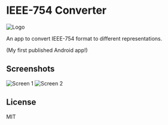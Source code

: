 IEEE-754 Converter
==================

![Logo](https://raw.githubusercontent.com/simplyianm/IEEE754Converter/master/assets/logo.png)

An app to convert IEEE-754 format to different representations.

(My first published Android app!)

## Screenshots

![Screen 1](https://raw.githubusercontent.com/simplyianm/IEEE754Converter/master/screenshots/screen1_small.png)
![Screen 2](https://raw.githubusercontent.com/simplyianm/IEEE754Converter/master/screenshots/screen2_small.png)

## License
MIT

